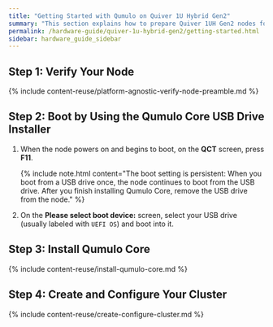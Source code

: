 ```yaml
---
title: "Getting Started with Qumulo on Quiver 1U Hybrid Gen2"
summary: "This section explains how to prepare Quiver 1UH Gen2 nodes for creating a Qumulo cluster."
permalink: /hardware-guide/quiver-1u-hybrid-gen2/getting-started.html
sidebar: hardware_guide_sidebar
---
```


## Step 1: Verify Your Node
{% include content-reuse/platform-agnostic-verify-node-preamble.md %}


## Step 2: Boot by Using the Qumulo Core USB Drive Installer
1. When the node powers on and begins to boot, on the **QCT** screen, press **F11**.

   {% include note.html content="The boot setting is persistent: When you boot from a USB drive once, the node continues to boot from the USB drive. After you finish installing Qumulo Core, remove the USB drive from the node." %}

1. On the **Please select boot device:** screen, select your USB drive (usually labeled with `UEFI OS`) and boot into it.


## Step 3: Install Qumulo Core
{% include content-reuse/install-qumulo-core.md %}
   

## Step 4: Create and Configure Your Cluster
{% include content-reuse/create-configure-cluster.md %}
